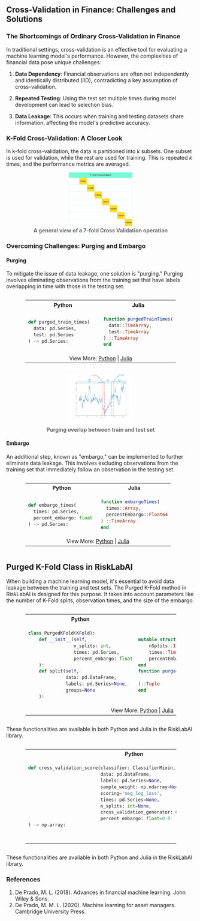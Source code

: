 ## Cross-Validation in Finance: Challenges and Solutions

### The Shortcomings of Ordinary Cross-Validation in Finance

In traditional settings, cross-validation is an effective tool for evaluating a machine learning model's performance. However, the complexities of financial data pose unique challenges:

1. **Data Dependency**: Financial observations are often not independently and identically distributed (IID), contradicting a key assumption of cross-validation.
  
2. **Repeated Testing**: Using the test set multiple times during model development can lead to selection bias.

3. **Data Leakage**: This occurs when training and testing datasets share information, affecting the model's predictive accuracy.

### K-Fold Cross-Validation: A Closer Look

In k-fold cross-validation, the data is partitioned into $k$ subsets. One subset is used for validation, while the rest are used for training. This is repeated $k$ times, and the performance metrics are averaged.

<center>
<figure>
<img src="Figs\kFoldCV.png" width="40%" alt="k-fold cross validation"/>
<figcaption><span style="color:DimGray; font-weight:bold">A general view of a 7-fold Cross Validation operation</span></figcaption>
</figure>
</center>

### Overcoming Challenges: Purging and Embargo

#### Purging

To mitigate the issue of data leakage, one solution is "purging." Purging involves eliminating observations from the training set that have labels overlapping in time with those in the testing set.

<div style="display: flex; justify-content: center;"><table style="width:80%"><tr><th style="width:50%; text-align: center">Python</th><th style="width:50%; text-align: center">Julia</th></tr><tr><td style="border: 1px solid transparent">

```python
def purged_train_times(
  data: pd.Series,
  test: pd.Series
) -> pd.Series:
```
</td><td style="border: 1px solid transparent">

```julia
function purgedTrainTimes(
  data::TimeArray,
  test::TimeArray
) ::TimeArray 
end
```
</td></tr><tr><td colspan="2" style="text-align: center">View More: <a href="https://www.github.com/risklabai/RiskLabAI.py">Python</a> | <a href="https://www.github.com/risklabai/RiskLabAI.jl">Julia</a></td></tr></table></div>

<center>
<figure>
<img src="Figs\Purging.png" width="40%" alt="purging"/>
<figcaption><span style="color:DimGray; font-weight:bold">Purging overlap between train and test set</span></figcaption>
</figure>
</center>

#### Embargo

An additional step, known as "embargo," can be implemented to further eliminate data leakage. This involves excluding observations from the training set that immediately follow an observation in the testing set.

<div style="display: flex; justify-content: center;"><table style="width:80%"><tr><th style="width:50%; text-align: center">Python</th><th style="width:50%; text-align: center">Julia</th></tr><tr><td style="border: 1px solid transparent">

```python
def embargo_times(
  times: pd.Series,
  percent_embargo: float
) -> pd.Series:
```
</td><td style="border: 1px solid transparent">

```julia
function embargoTimes(
  times::Array,
  percentEmbargo::Float64
) ::TimeArray 
end
```
</td></tr><tr><td colspan="2" style="text-align: center">View More: <a href="https://www.github.com/risklabai/RiskLabAI.py">Python</a> | <a href="https://www.github.com/risklabai/RiskLabAI.jl">Julia</a></td></tr></table></div>

## Purged K-Fold Class in RiskLabAI

When building a machine learning model, it's essential to avoid data leakage between the training and test sets. The Purged K-Fold method in RiskLabAI is designed for this purpose. It takes into account parameters like the number of K-Fold splits, observation times, and the size of the embargo.

<div style="display: flex; justify-content: center;"><table style="width:80%"><tr><th style="width:50%; text-align: center">Python</th><th style="width:50%; text-align: center">Julia</th></tr><tr><td style="border: 1px solid transparent">

```python
class PurgedKFold(KFold):
    def __init__(self, 
                 n_splits: int,
                 times: pd.Series, 
                 percent_embargo: float
    ):
    def split(self, 
              data: pd.DataFrame, 
              labels: pd.Series=None, 
              groups=None
    ):
```

</td><td style="border: 1px solid transparent">

```julia
mutable struct PurgedKFold
    nSplits::Int64
    times::TimeArray
    percentEmbargo::Float64
end
function purgedKFoldSplit(self::PurgedKFold,
                          data::TimeArray
)::Tuple
end
```
</td></tr><tr><td colspan="2" style="text-align: center">View More: <a href="https://www.github.com/risklabai/RiskLabAI.py">Python</a> | <a href="https://www.github.com/risklabai/RiskLabAI.jl">Julia</a></td></tr></table></div>

These functionalities are available in both Python and Julia in the RiskLabAI library.

<div style="display: flex; justify-content: center;"><table style="width:80%"><tr><th style="width:50%; text-align: center">Python</th><th style="width:50%; text-align: center">Julia</th></tr><tr><td style="border: 1px solid transparent">

```python
def cross_validation_score(classifier: ClassifierMixin, 
                           data: pd.DataFrame, 
                           labels: pd.Series=None,
                           sample_weight: np.ndarray=None, 
                           scoring='neg_log_loss', 
                           times: pd.Series=None, 
                           n_splits: int=None, 
                           cross_validation_generator: BaseCrossValidator=None,
                           percent_embargo: float=0.0
) -> np.array:
```

</td><td style="border: 1px solid transparent">

```julia
function crossValidationScore(classifier,  
                              data::TimeArray, 
                              labels::TimeArray,
                              sampleWeights::Array, 
                              scoring::String,
                              times::TimeArray, 
                              crossValidationGenerator::PurgedKFold, 
                              nSplits::Int, 
                              percentEmbargo::Float64
)::Array 
```
</td></tr><tr><td colspan="2" style="text-align: center">View More: <a href="https://www.github.com/risklabai/RiskLabAI.py">Python</a> | <a href="https://www.github.com/risklabai/RiskLabAI.jl">Julia</a></td></tr></table></div>

These functionalities are available in both Python and Julia in the RiskLabAI library.

### References

1. De Prado, M. L. (2018). Advances in financial machine learning. John Wiley & Sons.
2. De Prado, M. M. L. (2020). Machine learning for asset managers. Cambridge University Press.